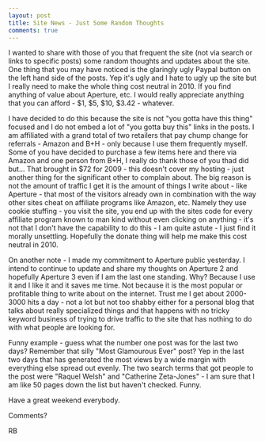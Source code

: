 ```yaml
---
layout: post
title: Site News - Just Some Random Thoughts
comments: true
---
```

I wanted to share with those of you that frequent the site (not via search or links to specific posts) some random thoughts and updates about the site. One thing that you may have noticed is the glaringly ugly Paypal button on the left hand side of the posts. Yep it's ugly and I hate to ugly up the site but I really need to make the whole thing cost neutral in 2010. If you find anything of value about Aperture, etc. I would really appreciate anything that you can afford - $1, $5, $10, $3.42 - whatever.

I have decided to do this because the site is not "you gotta have this thing" focused and I do not embed a lot of "you gotta buy this" links in the posts. I am affiliated with a grand total of two retailers that pay chump change for referrals - Amazon and B+H - only because I use them frequently myself. Some of you have decided to purchase a few items here and there via Amazon and one person from B+H, I really do thank those of you thad did but... That brought in $72 for 2009 - this doesn't cover my hosting - just another thing for the significant other to complain about. The big reason is not the amount of traffic I get it is the amount of things I write about - like Aperture - that most of the visitors already own in combination with the way other sites cheat on affiliate programs like Amazon, etc. Namely they use cookie stuffing - you visit the site, you end up with the sites code for every affiliate program known to man kind without even clicking on anything - it's not that I don't have the capability to do this - I am quite astute - I just find it morally unsettling. Hopefully the donate thing will help me make this cost neutral in 2010.

On another note - I made my commitment to Aperture public yesterday. I intend to continue to update and share my thoughts on Aperture 2 and hopefully Aperture 3 even if I am the last one standing. Why? Because I use it and I like it and it saves me time. Not because it is the most popular or profitable thing to write about on the internet. Trust me I get about 2000-3000 hits a day - not a lot but not too shabby either for a personal blog that talks about really specialized things and that happens with no tricky keyword business of trying to drive traffic to the site that has nothing to do with what people are looking for.

Funny example - guess what the number one post was for the last two days? Remember that silly "Most Glamourous Ever" post? Yep in the last two days that has generated the most views by a wide margin with everything else spread out evenly. The two search terms that got people to the post were "Raquel Welsh" and "Catherine Zeta-Jones" - I am sure that I am like 50 pages down the list but haven't checked. Funny.

Have a great weekend everybody.

Comments?

RB